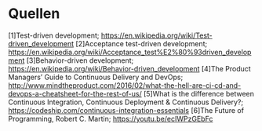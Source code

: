 # Quellen
[1]Test-driven development; https://en.wikipedia.org/wiki/Test-driven_development
[2]Acceptance test-driven development; https://en.wikipedia.org/wiki/Acceptance_test%E2%80%93driven_development 
[3]Behavior-driven development; https://en.wikipedia.org/wiki/Behavior-driven_development 
[4]The Product Managers’ Guide to Continuous Delivery and DevOps; http://www.mindtheproduct.com/2016/02/what-the-hell-are-ci-cd-and-devops-a-cheatsheet-for-the-rest-of-us/
[5]What is the difference between Continuous Integration, Continuous Deployment & Continuous Delivery?; https://codeship.com/continuous-integration-essentials
[6]The Future of Programming, Robert C. Martin; https://youtu.be/ecIWPzGEbFc

